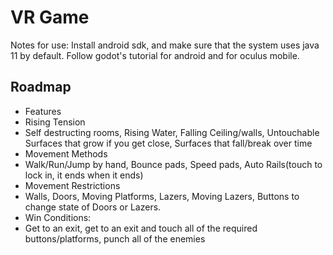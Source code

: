 # VR Game

Notes for use: 
Install android sdk, and make sure that the system uses java 11 by default. Follow godot's tutorial for android and for oculus mobile.

## Roadmap

+ Features
 + Rising Tension
  + Self destructing rooms, Rising Water, Falling Ceiling/walls, Untouchable Surfaces that grow if you get close, Surfaces that fall/break over time
 + Movement Methods
  + Walk/Run/Jump by hand, Bounce pads, Speed pads, Auto Rails(touch to lock in, it ends when it ends)
 + Movement Restrictions
  + Walls, Doors, Moving Platforms, Lazers, Moving Lazers, Buttons to change state of Doors or Lazers.
 + Win Conditions:
  + Get to an exit, get to an exit and touch all of the required buttons/platforms, punch all of the enemies
